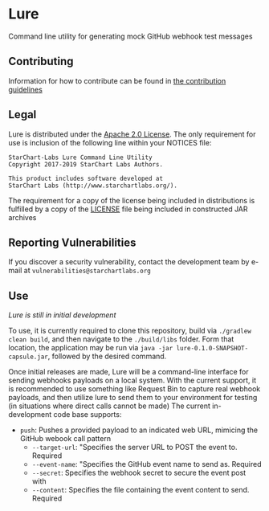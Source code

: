 # Lure

Command line utility for generating mock GitHub webhook test messages

## Contributing

Information for how to contribute can be found in [the contribution guidelines](./docs/CONTRIBUTING.md)

## Legal

Lure is distributed under the [Apache 2.0 License](https://www.apache.org/licenses/LICENSE-2.0). The only requirement for use is inclusion of the following line within your NOTICES file:

```
StarChart-Labs Lure Command Line Utility
Copyright 2017-2019 StarChart Labs Authors.

This product includes software developed at
StarChart Labs (http://www.starchartlabs.org/).
```

The requirement for a copy of the license being included in distributions is fulfilled by a copy of the [LICENSE](./LICENSE) file being included in constructed JAR archives


## Reporting Vulnerabilities

If you discover a security vulnerability, contact the development team by e-mail at `vulnerabilities@starchartlabs.org`

## Use

*Lure is still in initial development*

To use, it is currently required to clone this repository, build via `./gradlew clean build`, and then navigate to the `./build/libs` folder. Form that location, the application may be run via `java -jar lure-0.1.0-SNAPSHOT-capsule.jar`, followed by the desired command.

Once initial releases are made, Lure will be a command-line interface for sending webhooks payloads on a local system. With the current support, it is recommended to use something like Request Bin to capture real webhook payloads, and then utilize lure to send them to your environment for testing (in situations where direct calls cannot be made)
The current in-development code base supports:

- `push`: Pushes a provided payload to an indicated web URL, mimicing the GitHub webook call pattern
  - `--target-url`: "Specifies the server URL to POST the event to. Required
  - `--event-name`: "Specifies the GitHub event name to send as. Required
  - `--secret`: Specifies the webhook secret to secure the event post with
  - `--content`: Specifies the file containing the event content to send. Required

 
